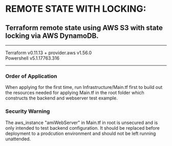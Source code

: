 # REMOTE STATE WITH LOCKING:
## Terraform remote state using AWS S3 with state locking via AWS DynamoDB.
***
Terraform v0.11.13 + provider.aws v1.56.0 
<br />
Powershell v5.1.17763.316
***
### Order of Application
When applying for the first time, run Infrastructure/Main.tf first to build
out the resources needed for applying Main.tf in the root folder which 
constructs the backend and webserver test example.

### Security Warning
The aws_instance "amiWebServer" in Main.tf in root is unsecured and is only 
intended to test backend configuration. It should be replaced before 
deployment to a prodcution environment and should not be left running 
unattended.
